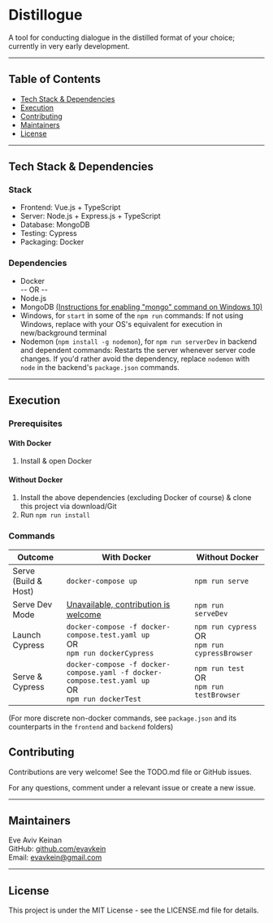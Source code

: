 # Distillogue

A tool for conducting dialogue in the distilled format of your choice; currently in very early development.

---

## Table of Contents
* [Tech Stack & Dependencies](#tech-stack--dependencies)
* [Execution](#execution)
* [Contributing](#contributing)
* [Maintainers](#maintainers)
* [License](#license)

---

## Tech Stack & Dependencies

### Stack
  * Frontend: Vue.js + TypeScript
  * Server: Node.js + Express.js + TypeScript
  * Database: MongoDB
  * Testing: Cypress
  * Packaging: Docker

### Dependencies
* Docker  
-- OR --
* Node.js
* MongoDB [(Instructions for enabling "mongo" command on Windows 10)](https://stackoverflow.com/a/41507803)
* Windows, for `start` in some of the `npm run` commands: If not using Windows, replace with your OS's equivalent for execution in new/background terminal
* Nodemon (`npm install -g nodemon`), for `npm run serverDev` in backend and dependent commands: Restarts the server whenever server code changes. If you'd rather avoid the dependency, replace `nodemon` with `node` in the backend's `package.json` commands.

---

## Execution

### Prerequisites
#### With Docker
1. Install & open Docker    

#### Without Docker
1. Install the above dependencies (excluding Docker of course) & clone this project via download/Git
2. Run `npm run install`

### Commands

| Outcome | With Docker | Without Docker |
| --- | --- | --- |
| Serve (Build & Host) | `docker-compose up` | `npm run serve` |
| Serve Dev Mode | [Unavailable, contribution is welcome](https://github.com/EvAvKein/Distillogue/issues/1) | `npm run serveDev` |
| Launch Cypress | `docker-compose -f docker-compose.test.yaml up` <br> OR <br> `npm run dockerCypress` | `npm run cypress` <br> OR <br> `npm run cypressBrowser` |
| Serve & Cypress | `docker-compose -f docker-compose.yaml -f docker-compose.test.yaml up` <br> OR <br> `npm run dockerTest` | `npm run test` <br> OR <br> `npm run testBrowser` |

(For more discrete non-docker commands, see `package.json` and its counterparts in the `frontend` and `backend` folders)

## Contributing

Contributions are very welcome! See the TODO.md file or GitHub issues.

For any questions, comment under a relevant issue or create a new issue.

---

## Maintainers

Eve Aviv Keinan  
GitHub: [github.com/evavkein](https://github.com/EvAvKein)  
Email:  evavkein@gmail.com

---

## License
This project is under the MIT License - see the LICENSE.md file for details.

